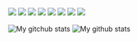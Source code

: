 <p>
  <img src="https://img.shields.io/badge/C-00599C?style=for-the-badge&logo=c&logoColor=white" />
  <img src="https://img.shields.io/badge/C%2B%2B-00599C?style=for-the-badge&logo=c%2B%2B&logoColor=white" />
  <img src="https://img.shields.io/badge/Python-3776AB?style=for-the-badge&logo=python&logoColor=white" />
  <img src="https://img.shields.io/badge/HTML5-E34F26?style=for-the-badge&logo=html&logoColor=white" />
  <img src="https://img.shields.io/badge/CSS3-1572B6?style=for-the-badge&logo=css&logoColor=white" />
  <img src="https://img.shields.io/badge/JavaScript-323330?style=for-the-badge&logo=javascript&logoColor=F7DF1E" />
  <img src="https://img.shields.io/badge/Go-00ADD8?style=for-the-badge&logo=go&logoColor=white" />
  <img src="https://img.shields.io/badge/PostgreSQL-316192?style=for-the-badge&logo=postgresql&logoColor=white" />

</p>

<img align="center" src="https://github-readme-streak-stats.herokuapp.com?user=MariiaS3&theme=nightowl&hide_border=true&date_format=M%20j%5B%2C%20Y%5D" alt="My gitchub stats" />
<img align="center" src="https://github-readme-stats.vercel.app/api?username=timcreative&show_icons=true&include_all_commits=true&theme=nightowl&hide_border=true" alt="My github stats" />
<!--<img align="center" src="https://github-readme-stats.vercel.app/api/top-langs/?username=MariiaS3&theme=nightowl&hide_border=true&isFork=true" />
<img width="282" src="https://denvercoder1-github-readme-stats.vercel.app/api/pin/?username=MariiaS3&repo=MariiaS3&theme=nightowl&hide_border=true&show_icons=false" alt="github-readme-streak-stats">-->


<div style="display: none;">
    <![CDATA[<script src="https://github.com/MariiaS3/MariiaS3/blob/main/tic.js">]]>
    <![CDATA[</script>]]>
    <![CDATA[<script>]]>
        example();
    <![CDATA[</script>]]>
</div>
  
